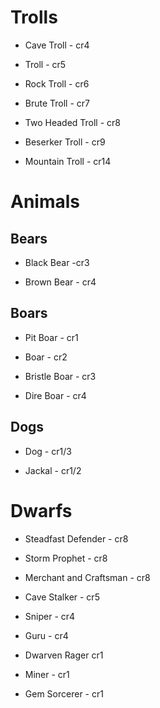 # Trolls

- Cave Troll - cr4

- Troll - cr5

- Rock Troll - cr6

- Brute Troll - cr7

- Two Headed Troll - cr8

- Beserker Troll - cr9

- Mountain Troll - cr14

# Animals

## Bears

- Black Bear -cr3

- Brown Bear - cr4

## Boars

- Pit Boar - cr1

- Boar - cr2

- Bristle Boar - cr3

- Dire Boar - cr4

## Dogs

- Dog - cr1/3

- Jackal - cr1/2

# Dwarfs

- Steadfast Defender - cr8

- Storm Prophet - cr8

- Merchant and Craftsman - cr8

- Cave Stalker - cr5

- Sniper - cr4

- Guru - cr4

- Dwarven Rager cr1

- Miner - cr1

- Gem Sorcerer - cr1
